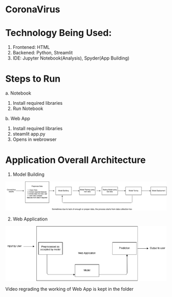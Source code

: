 # CoronaVirus

# Technology Being Used:

1. Frontened: HTML
2. Backened: Python, Streamlit
3. IDE: Jupyter Notebook(Analysis), Spyder(App Building)

# Steps to Run

a. Notebook
  1. Install required libraries
  2. Run Notebook

b. Web App
  1. Install required libraries
  2. steamlit app.py
  3. Opens in webrowser
  
# Application Overall Architecture

1. Model Building

<img src="https://github.com/milan400/CoronaVirus/blob/main/images/modelbuilding.png"/>



2. Web Application

<img src="https://github.com/milan400/CoronaVirus/blob/main/images/webapp.png"/>


Video regrading the working of Web App is kept in the folder
